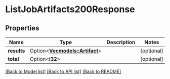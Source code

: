 # ListJobArtifacts200Response

## Properties

Name | Type | Description | Notes
------------ | ------------- | ------------- | -------------
**results** | Option<[**Vec<models::Artifact>**](Artifact.md)> |  | [optional]
**total** | Option<**i32**> |  | [optional]

[[Back to Model list]](../README.md#documentation-for-models) [[Back to API list]](../README.md#documentation-for-api-endpoints) [[Back to README]](../README.md)


